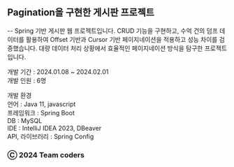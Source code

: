 ## Pagination을 구현한 게시판 프로젝트 
--
Spring 기반 게시판 웹 프로젝트입니다. 
CRUD 기능을 구현하고, 수억 건의 덤프 데이터를 활용하여 Offset 기반과 Cursor 기반 페이지네이션을 적용하고 성능 차이를 검증했습니다. 
대량 데이터 처리 상황에서 효율적인 페이지네이션 방식을 탐구한 프로젝트입니다.

개발 기간 : 2024.01.08 ~ 2024.02.01<br>
개발 인원 : 6명

개발 환경 <br>
언어 : Java 11, javascript <br>
프레임워크 : Spring Boot <br>
DB : MySQL <br>
IDE : IntelliJ IDEA 2023, DBeaver <br>
API, 라이브러리 : Spring Config <br>




### Ⓒ 2024 Team coders
